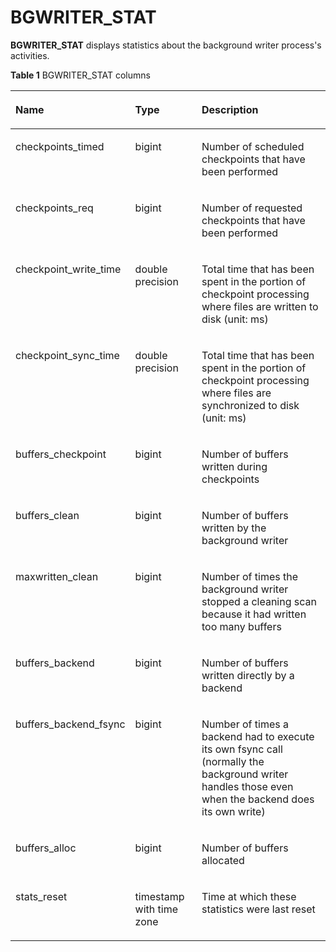 # BGWRITER\_STAT<a name="EN-US_TOPIC_0289900794"></a>

**BGWRITER\_STAT**  displays statistics about the background writer process's activities.

**Table  1**  BGWRITER\_STAT columns

<a name="en-us_topic_0283137038_en-us_topic_0237122712_table14889184316463"></a>
<table><thead align="left"><tr id="en-us_topic_0283137038_en-us_topic_0237122712_row599220432469"><th class="cellrowborder" valign="top" width="19.06%" id="mcps1.2.4.1.1"><p id="en-us_topic_0283137038_en-us_topic_0237122712_p169921743144611"><a name="en-us_topic_0283137038_en-us_topic_0237122712_p169921743144611"></a><a name="en-us_topic_0283137038_en-us_topic_0237122712_p169921743144611"></a>Name</p>
</th>
<th class="cellrowborder" valign="top" width="23.29%" id="mcps1.2.4.1.2"><p id="en-us_topic_0283137038_en-us_topic_0237122712_p139931043194616"><a name="en-us_topic_0283137038_en-us_topic_0237122712_p139931043194616"></a><a name="en-us_topic_0283137038_en-us_topic_0237122712_p139931043194616"></a>Type</p>
</th>
<th class="cellrowborder" valign="top" width="57.65%" id="mcps1.2.4.1.3"><p id="en-us_topic_0283137038_en-us_topic_0237122712_p99937433466"><a name="en-us_topic_0283137038_en-us_topic_0237122712_p99937433466"></a><a name="en-us_topic_0283137038_en-us_topic_0237122712_p99937433466"></a>Description</p>
</th>
</tr>
</thead>
<tbody><tr id="en-us_topic_0283137038_en-us_topic_0237122712_row399354318466"><td class="cellrowborder" valign="top" width="19.06%" headers="mcps1.2.4.1.1 "><p id="en-us_topic_0283137038_en-us_topic_0237122712_p999384334617"><a name="en-us_topic_0283137038_en-us_topic_0237122712_p999384334617"></a><a name="en-us_topic_0283137038_en-us_topic_0237122712_p999384334617"></a>checkpoints_timed</p>
</td>
<td class="cellrowborder" valign="top" width="23.29%" headers="mcps1.2.4.1.2 "><p id="en-us_topic_0283137038_en-us_topic_0237122712_p6993184314616"><a name="en-us_topic_0283137038_en-us_topic_0237122712_p6993184314616"></a><a name="en-us_topic_0283137038_en-us_topic_0237122712_p6993184314616"></a>bigint</p>
</td>
<td class="cellrowborder" valign="top" width="57.65%" headers="mcps1.2.4.1.3 "><p id="en-us_topic_0283137038_en-us_topic_0237122712_p8993144354613"><a name="en-us_topic_0283137038_en-us_topic_0237122712_p8993144354613"></a><a name="en-us_topic_0283137038_en-us_topic_0237122712_p8993144354613"></a>Number of scheduled checkpoints that have been performed</p>
</td>
</tr>
<tr id="en-us_topic_0283137038_en-us_topic_0237122712_row29931443194614"><td class="cellrowborder" valign="top" width="19.06%" headers="mcps1.2.4.1.1 "><p id="en-us_topic_0283137038_en-us_topic_0237122712_p1999314324616"><a name="en-us_topic_0283137038_en-us_topic_0237122712_p1999314324616"></a><a name="en-us_topic_0283137038_en-us_topic_0237122712_p1999314324616"></a>checkpoints_req</p>
</td>
<td class="cellrowborder" valign="top" width="23.29%" headers="mcps1.2.4.1.2 "><p id="en-us_topic_0283137038_en-us_topic_0237122712_p10994134314466"><a name="en-us_topic_0283137038_en-us_topic_0237122712_p10994134314466"></a><a name="en-us_topic_0283137038_en-us_topic_0237122712_p10994134314466"></a>bigint</p>
</td>
<td class="cellrowborder" valign="top" width="57.65%" headers="mcps1.2.4.1.3 "><p id="en-us_topic_0283137038_en-us_topic_0237122712_p10994174324614"><a name="en-us_topic_0283137038_en-us_topic_0237122712_p10994174324614"></a><a name="en-us_topic_0283137038_en-us_topic_0237122712_p10994174324614"></a>Number of requested checkpoints that have been performed</p>
</td>
</tr>
<tr id="en-us_topic_0283137038_en-us_topic_0237122712_row6994343124617"><td class="cellrowborder" valign="top" width="19.06%" headers="mcps1.2.4.1.1 "><p id="en-us_topic_0283137038_en-us_topic_0237122712_p49941843194619"><a name="en-us_topic_0283137038_en-us_topic_0237122712_p49941843194619"></a><a name="en-us_topic_0283137038_en-us_topic_0237122712_p49941843194619"></a>checkpoint_write_time</p>
</td>
<td class="cellrowborder" valign="top" width="23.29%" headers="mcps1.2.4.1.2 "><p id="en-us_topic_0283137038_en-us_topic_0237122712_p399410431463"><a name="en-us_topic_0283137038_en-us_topic_0237122712_p399410431463"></a><a name="en-us_topic_0283137038_en-us_topic_0237122712_p399410431463"></a>double precision</p>
</td>
<td class="cellrowborder" valign="top" width="57.65%" headers="mcps1.2.4.1.3 "><p id="en-us_topic_0283137038_en-us_topic_0237122712_p19994243114615"><a name="en-us_topic_0283137038_en-us_topic_0237122712_p19994243114615"></a><a name="en-us_topic_0283137038_en-us_topic_0237122712_p19994243114615"></a>Total time that has been spent in the portion of checkpoint processing where files are written to disk (unit: ms)</p>
</td>
</tr>
<tr id="en-us_topic_0283137038_en-us_topic_0237122712_row79941343184616"><td class="cellrowborder" valign="top" width="19.06%" headers="mcps1.2.4.1.1 "><p id="en-us_topic_0283137038_en-us_topic_0237122712_p139941443194610"><a name="en-us_topic_0283137038_en-us_topic_0237122712_p139941443194610"></a><a name="en-us_topic_0283137038_en-us_topic_0237122712_p139941443194610"></a>checkpoint_sync_time</p>
</td>
<td class="cellrowborder" valign="top" width="23.29%" headers="mcps1.2.4.1.2 "><p id="en-us_topic_0283137038_en-us_topic_0237122712_p199941443104613"><a name="en-us_topic_0283137038_en-us_topic_0237122712_p199941443104613"></a><a name="en-us_topic_0283137038_en-us_topic_0237122712_p199941443104613"></a>double precision</p>
</td>
<td class="cellrowborder" valign="top" width="57.65%" headers="mcps1.2.4.1.3 "><p id="en-us_topic_0283137038_en-us_topic_0237122712_p1099534315464"><a name="en-us_topic_0283137038_en-us_topic_0237122712_p1099534315464"></a><a name="en-us_topic_0283137038_en-us_topic_0237122712_p1099534315464"></a>Total time that has been spent in the portion of checkpoint processing where files are synchronized to disk (unit: ms)</p>
</td>
</tr>
<tr id="en-us_topic_0283137038_en-us_topic_0237122712_row1099512432465"><td class="cellrowborder" valign="top" width="19.06%" headers="mcps1.2.4.1.1 "><p id="en-us_topic_0283137038_en-us_topic_0237122712_p19995143144618"><a name="en-us_topic_0283137038_en-us_topic_0237122712_p19995143144618"></a><a name="en-us_topic_0283137038_en-us_topic_0237122712_p19995143144618"></a>buffers_checkpoint</p>
</td>
<td class="cellrowborder" valign="top" width="23.29%" headers="mcps1.2.4.1.2 "><p id="en-us_topic_0283137038_en-us_topic_0237122712_p59951432462"><a name="en-us_topic_0283137038_en-us_topic_0237122712_p59951432462"></a><a name="en-us_topic_0283137038_en-us_topic_0237122712_p59951432462"></a>bigint</p>
</td>
<td class="cellrowborder" valign="top" width="57.65%" headers="mcps1.2.4.1.3 "><p id="en-us_topic_0283137038_en-us_topic_0237122712_p209956438466"><a name="en-us_topic_0283137038_en-us_topic_0237122712_p209956438466"></a><a name="en-us_topic_0283137038_en-us_topic_0237122712_p209956438466"></a>Number of buffers written during checkpoints</p>
</td>
</tr>
<tr id="en-us_topic_0283137038_en-us_topic_0237122712_row4995164384618"><td class="cellrowborder" valign="top" width="19.06%" headers="mcps1.2.4.1.1 "><p id="en-us_topic_0283137038_en-us_topic_0237122712_p9995543204614"><a name="en-us_topic_0283137038_en-us_topic_0237122712_p9995543204614"></a><a name="en-us_topic_0283137038_en-us_topic_0237122712_p9995543204614"></a>buffers_clean</p>
</td>
<td class="cellrowborder" valign="top" width="23.29%" headers="mcps1.2.4.1.2 "><p id="en-us_topic_0283137038_en-us_topic_0237122712_p19952433462"><a name="en-us_topic_0283137038_en-us_topic_0237122712_p19952433462"></a><a name="en-us_topic_0283137038_en-us_topic_0237122712_p19952433462"></a>bigint</p>
</td>
<td class="cellrowborder" valign="top" width="57.65%" headers="mcps1.2.4.1.3 "><p id="en-us_topic_0283137038_en-us_topic_0237122712_p599613433465"><a name="en-us_topic_0283137038_en-us_topic_0237122712_p599613433465"></a><a name="en-us_topic_0283137038_en-us_topic_0237122712_p599613433465"></a>Number of buffers written by the background writer</p>
</td>
</tr>
<tr id="en-us_topic_0283137038_en-us_topic_0237122712_row6996043114611"><td class="cellrowborder" valign="top" width="19.06%" headers="mcps1.2.4.1.1 "><p id="en-us_topic_0283137038_en-us_topic_0237122712_p12996134344615"><a name="en-us_topic_0283137038_en-us_topic_0237122712_p12996134344615"></a><a name="en-us_topic_0283137038_en-us_topic_0237122712_p12996134344615"></a>maxwritten_clean</p>
</td>
<td class="cellrowborder" valign="top" width="23.29%" headers="mcps1.2.4.1.2 "><p id="en-us_topic_0283137038_en-us_topic_0237122712_p0996164320467"><a name="en-us_topic_0283137038_en-us_topic_0237122712_p0996164320467"></a><a name="en-us_topic_0283137038_en-us_topic_0237122712_p0996164320467"></a>bigint</p>
</td>
<td class="cellrowborder" valign="top" width="57.65%" headers="mcps1.2.4.1.3 "><p id="en-us_topic_0283137038_en-us_topic_0237122712_p599624317465"><a name="en-us_topic_0283137038_en-us_topic_0237122712_p599624317465"></a><a name="en-us_topic_0283137038_en-us_topic_0237122712_p599624317465"></a>Number of times the background writer stopped a cleaning scan because it had written too many buffers</p>
</td>
</tr>
<tr id="en-us_topic_0283137038_en-us_topic_0237122712_row1899619433466"><td class="cellrowborder" valign="top" width="19.06%" headers="mcps1.2.4.1.1 "><p id="en-us_topic_0283137038_en-us_topic_0237122712_p19996143124610"><a name="en-us_topic_0283137038_en-us_topic_0237122712_p19996143124610"></a><a name="en-us_topic_0283137038_en-us_topic_0237122712_p19996143124610"></a>buffers_backend</p>
</td>
<td class="cellrowborder" valign="top" width="23.29%" headers="mcps1.2.4.1.2 "><p id="en-us_topic_0283137038_en-us_topic_0237122712_p499764314467"><a name="en-us_topic_0283137038_en-us_topic_0237122712_p499764314467"></a><a name="en-us_topic_0283137038_en-us_topic_0237122712_p499764314467"></a>bigint</p>
</td>
<td class="cellrowborder" valign="top" width="57.65%" headers="mcps1.2.4.1.3 "><p id="en-us_topic_0283137038_en-us_topic_0237122712_p4997743204620"><a name="en-us_topic_0283137038_en-us_topic_0237122712_p4997743204620"></a><a name="en-us_topic_0283137038_en-us_topic_0237122712_p4997743204620"></a>Number of buffers written directly by a backend</p>
</td>
</tr>
<tr id="en-us_topic_0283137038_en-us_topic_0237122712_row13997543114610"><td class="cellrowborder" valign="top" width="19.06%" headers="mcps1.2.4.1.1 "><p id="en-us_topic_0283137038_en-us_topic_0237122712_p59977438461"><a name="en-us_topic_0283137038_en-us_topic_0237122712_p59977438461"></a><a name="en-us_topic_0283137038_en-us_topic_0237122712_p59977438461"></a>buffers_backend_fsync</p>
</td>
<td class="cellrowborder" valign="top" width="23.29%" headers="mcps1.2.4.1.2 "><p id="en-us_topic_0283137038_en-us_topic_0237122712_p179971431468"><a name="en-us_topic_0283137038_en-us_topic_0237122712_p179971431468"></a><a name="en-us_topic_0283137038_en-us_topic_0237122712_p179971431468"></a>bigint</p>
</td>
<td class="cellrowborder" valign="top" width="57.65%" headers="mcps1.2.4.1.3 "><p id="en-us_topic_0283137038_en-us_topic_0237122712_p999754374615"><a name="en-us_topic_0283137038_en-us_topic_0237122712_p999754374615"></a><a name="en-us_topic_0283137038_en-us_topic_0237122712_p999754374615"></a>Number of times a backend had to execute its own fsync call (normally the background writer handles those even when the backend does its own write)</p>
</td>
</tr>
<tr id="en-us_topic_0283137038_en-us_topic_0237122712_row1599719434462"><td class="cellrowborder" valign="top" width="19.06%" headers="mcps1.2.4.1.1 "><p id="en-us_topic_0283137038_en-us_topic_0237122712_p09971743124613"><a name="en-us_topic_0283137038_en-us_topic_0237122712_p09971743124613"></a><a name="en-us_topic_0283137038_en-us_topic_0237122712_p09971743124613"></a>buffers_alloc</p>
</td>
<td class="cellrowborder" valign="top" width="23.29%" headers="mcps1.2.4.1.2 "><p id="en-us_topic_0283137038_en-us_topic_0237122712_p199971243104616"><a name="en-us_topic_0283137038_en-us_topic_0237122712_p199971243104616"></a><a name="en-us_topic_0283137038_en-us_topic_0237122712_p199971243104616"></a>bigint</p>
</td>
<td class="cellrowborder" valign="top" width="57.65%" headers="mcps1.2.4.1.3 "><p id="en-us_topic_0283137038_en-us_topic_0237122712_p59971443124612"><a name="en-us_topic_0283137038_en-us_topic_0237122712_p59971443124612"></a><a name="en-us_topic_0283137038_en-us_topic_0237122712_p59971443124612"></a>Number of buffers allocated</p>
</td>
</tr>
<tr id="en-us_topic_0283137038_en-us_topic_0237122712_row9998243184619"><td class="cellrowborder" valign="top" width="19.06%" headers="mcps1.2.4.1.1 "><p id="en-us_topic_0283137038_en-us_topic_0237122712_p099817438469"><a name="en-us_topic_0283137038_en-us_topic_0237122712_p099817438469"></a><a name="en-us_topic_0283137038_en-us_topic_0237122712_p099817438469"></a>stats_reset</p>
</td>
<td class="cellrowborder" valign="top" width="23.29%" headers="mcps1.2.4.1.2 "><p id="en-us_topic_0283137038_en-us_topic_0237122712_p9998124311469"><a name="en-us_topic_0283137038_en-us_topic_0237122712_p9998124311469"></a><a name="en-us_topic_0283137038_en-us_topic_0237122712_p9998124311469"></a>timestamp with time zone</p>
</td>
<td class="cellrowborder" valign="top" width="57.65%" headers="mcps1.2.4.1.3 "><p id="en-us_topic_0283137038_en-us_topic_0237122712_p2099810433465"><a name="en-us_topic_0283137038_en-us_topic_0237122712_p2099810433465"></a><a name="en-us_topic_0283137038_en-us_topic_0237122712_p2099810433465"></a>Time at which these statistics were last reset</p>
</td>
</tr>
</tbody>
</table>

